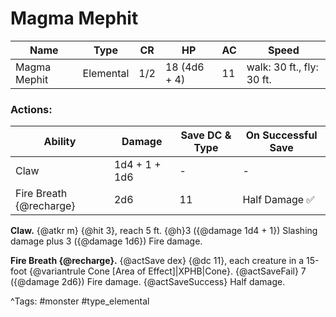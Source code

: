 # Magma Mephit

| Name | Type | CR | HP | AC | Speed |
|------|------|----|----|----|-------|
| Magma Mephit | Elemental | 1/2 | 18 (4d6 + 4) | 11 | walk: 30 ft., fly: 30 ft. |

### Actions:

| Ability | Damage | Save DC & Type | On Successful Save |
|---------|--------|----------------|--------------------|
| Claw | 1d4 + 1 + 1d6 | - | - |
| Fire Breath {@recharge} | 2d6 | 11 | Half Damage ✅ |


**Claw.** {@atkr m} {@hit 3}, reach 5 ft. {@h}3 ({@damage 1d4 + 1}) Slashing damage plus 3 ({@damage 1d6}) Fire damage.

**Fire Breath {@recharge}.** {@actSave dex} {@dc 11}, each creature in a 15-foot {@variantrule Cone [Area of Effect]|XPHB|Cone}. {@actSaveFail} 7 ({@damage 2d6}) Fire damage. {@actSaveSuccess} Half damage.

^Tags: #monster #type_elemental